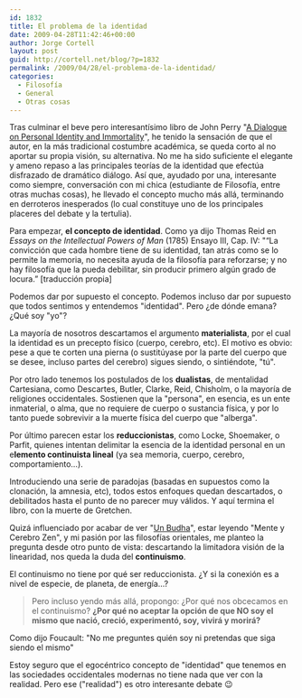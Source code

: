 ```yaml
---
id: 1832
title: El problema de la identidad
date: 2009-04-28T11:42:46+00:00
author: Jorge Cortell
layout: post
guid: http://cortell.net/blog/?p=1832
permalink: /2009/04/28/el-problema-de-la-identidad/
categories:
  - Filosofí­a
  - General
  - Otras cosas
---
```

Tras culminar el beve pero interesantísimo libro de John Perry "<a title="http://www.hackettpublishing.com/detail.php?_d=p0OlTgfM9GJ8TInAxOw1g9x14%2FCy%2FhQ%2FFFzMKM4vtMA%3D" href="http://www.hackettpublishing.com/detail.php?_d=p0OlTgfM9GJ8TInAxOw1g9x14%2FCy%2FhQ%2FFFzMKM4vtMA%3D" target="_blank">A Dialogue on Personal Identity and Immortality</a>", he tenido la sensación de que el autor, en la más tradicional costumbre académica, se queda corto al no aportar su propia visión, su alternativa. No me ha sido suficiente el elegante y ameno repaso a las principales teorías de la identidad que efectúa disfrazado de dramático diálogo. Así que, ayudado por una, interesante como siempre, conversación con mi chica (estudiante de Filosofía, entre otras muchas cosas), he llevado el concepto mucho más allá, terminando en derroteros inesperados (lo cual constituye uno de los principales placeres del debate y la tertulia).

Para empezar, **el concepto de identidad**. Como ya dijo Thomas Reid en _Essays on the Intellectual Powers of Man_ (1785) Ensayo III, Cap. IV: "“La convicción que cada hombre tiene de su identidad, tan atrás como se lo permite la memoria, no necesita ayuda de la filosofía para reforzarse; y no hay filosofía que la pueda debilitar, sin producir primero algún grado de locura.” [traducción propia]

Podemos dar por supuesto el concepto. Podemos incluso dar por supuesto que todos sentimos y entendemos "identidad". Pero ¿de dónde emana? ¿Qué soy "yo"?

La mayoría de nosotros descartamos el argumento **materialista**, por el cual la identidad es un precepto físico (cuerpo, cerebro, etc). El motivo es obvio: pese a que te corten una pierna (o sustitúyase por la parte del cuerpo que se desee, incluso partes del cerebro) sigues siendo, o sintiéndote, "tú". 

Por otro lado tenemos los postulados de los **dualistas**, de mentalidad Cartesiana, como Descartes, Butler, Clarke, Reid, Chisholm, o la mayoría de religiones occidentales. Sostienen que la "persona", en esencia, es un ente inmaterial, o alma, que no requiere de cuerpo o sustancia física, y por lo tanto puede sobrevivir a la muerte física del cuerpo que "alberga".

Por último parecen estar los **reduccionistas**, como Locke, Shoemaker, o Parfit, quienes intentan delimitar la esencia de la identidad personal en un e**lemento continuista lineal** (ya sea memoria, cuerpo, cerebro, comportamiento...).

Introduciendo una serie de paradojas (basadas en supuestos como la clonación, la amnesia, etc), todos estos enfoques quedan descartados, o debilitados hasta el punto de no parecer muy válidos. Y aquí termina el libro, con la muerte de Gretchen.

Quizá influenciado por acabar de ver "<a title="http://www.filmaffinity.com/es/film192468.html" href="http://www.filmaffinity.com/es/film192468.html" target="_blank">Un Budha</a>", estar leyendo "Mente y Cerebro Zen", y mi pasión por las filosofías orientales, me planteo la pregunta desde otro punto de vista: descartando la limitadora visión de la linearidad, nos queda la duda del **continuismo**.

El continuismo no tiene por qué ser reduccionista. ¿Y si la conexión es a nivel de especie, de planeta, de energía...?

> Pero incluso yendo más allá, propongo: ¿Por qué nos obcecamos en el continuismo? **¿Por qué no aceptar la opción de que NO soy el mismo que nació, creció, experimentó, soy, vivirá y morirá?**

Como dijo Foucault: "No me preguntes quién soy ni pretendas que siga siendo el mismo"

Estoy seguro que el egocéntrico concepto de "identidad" que tenemos en las sociedades occidentales modernas no tiene nada que ver con la realidad. Pero ese ("realidad") es otro interesante debate 😉